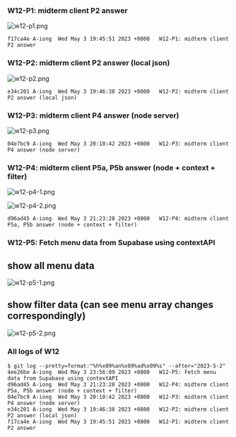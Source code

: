 ### W12-P1: midterm client P2 answer
 
![w12-p1.png](https://wkuwjlgjzkovodskzcca.supabase.co/storage/v1/object/public/demo-34/md_img/w12-p1.png)

```
f17ca4e A-iong  Wed May 3 19:45:51 2023 +0800   W12-P1: midterm client P2 answer
```

### W12-P2: midterm client P2 answer (local json)
 
![w12-p2.png](https://wkuwjlgjzkovodskzcca.supabase.co/storage/v1/object/public/demo-34/md_img/w12-p2.png)

```
e34c201 A-iong  Wed May 3 19:46:38 2023 +0800   W12-P2: midterm client P2 answer (local json)
```

### W12-P3: midterm client P4 answer (node server)
 
![w12-p3.png](https://wkuwjlgjzkovodskzcca.supabase.co/storage/v1/object/public/demo-34/md_img/w12-p3.png)

```
04e7bc9 A-iong  Wed May 3 20:10:42 2023 +0800   W12-P3: midterm client P4 answer (node server)
```

### W12-P4: midterm client P5a, P5b answer (node + context + filter)
 
![w12-p4-1.png](https://wkuwjlgjzkovodskzcca.supabase.co/storage/v1/object/public/demo-34/md_img/w12-p4-1.png)
 
![w12-p4-2.png](https://wkuwjlgjzkovodskzcca.supabase.co/storage/v1/object/public/demo-34/md_img/w12-p4-2.png)

```
d96ad45 A-iong  Wed May 3 21:23:28 2023 +0800   W12-P4: midterm client P5a, P5b answer (node + context + filter)
```

### W12-P5: Fetch menu data from Supabase using contextAPI
 
## show all menu data
![w12-p5-1.png](https://wkuwjlgjzkovodskzcca.supabase.co/storage/v1/object/public/demo-34/md_img/w12-p5-1.png)

 
## show filter data (can see menu array changes correspondingly)
![w12-p5-2.png](https://wkuwjlgjzkovodskzcca.supabase.co/storage/v1/object/public/demo-34/md_img/w12-p5-2.png)

    
### All logs of W12
```
$ git log --pretty=format:"%h%x09%an%x09%ad%x09%s" --after="2023-5-2"
4ee26be A-iong  Wed May 3 23:56:09 2023 +0800   W12-P5: Fetch menu data from Supabase using contextAPI
d96ad45 A-iong  Wed May 3 21:23:28 2023 +0800   W12-P4: midterm client P5a, P5b answer (node + context + filter)
04e7bc9 A-iong  Wed May 3 20:10:42 2023 +0800   W12-P3: midterm client P4 answer (node server)
e34c201 A-iong  Wed May 3 19:46:38 2023 +0800   W12-P2: midterm client P2 answer (local json)
f17ca4e A-iong  Wed May 3 19:45:51 2023 +0800   W12-P1: midterm client P2 answer
```